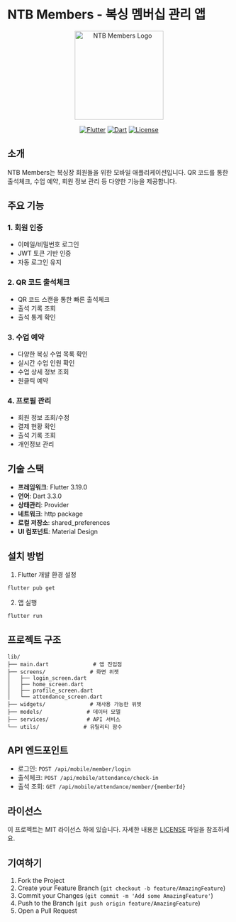 # NTB Members - 복싱 멤버십 관리 앱

<div align="center">
  <img src="assets/logo.png" alt="NTB Members Logo" width="200"/>
  
  [![Flutter](https://img.shields.io/badge/Flutter-3.19.0-blue.svg)](https://flutter.dev)
  [![Dart](https://img.shields.io/badge/Dart-3.3.0-blue.svg)](https://dart.dev)
  [![License](https://img.shields.io/badge/License-MIT-green.svg)](LICENSE)
</div>

## 소개

NTB Members는 복싱장 회원들을 위한 모바일 애플리케이션입니다. QR 코드를 통한 출석체크, 수업 예약, 회원 정보 관리 등 다양한 기능을 제공합니다.

## 주요 기능

### 1. 회원 인증
- 이메일/비밀번호 로그인
- JWT 토큰 기반 인증
- 자동 로그인 유지

### 2. QR 코드 출석체크
- QR 코드 스캔을 통한 빠른 출석체크
- 출석 기록 조회
- 출석 통계 확인

### 3. 수업 예약
- 다양한 복싱 수업 목록 확인
- 실시간 수업 인원 확인
- 수업 상세 정보 조회
- 원클릭 예약

### 4. 프로필 관리
- 회원 정보 조회/수정
- 결제 현황 확인
- 출석 기록 조회
- 개인정보 관리

## 기술 스택

- **프레임워크**: Flutter 3.19.0
- **언어**: Dart 3.3.0
- **상태관리**: Provider
- **네트워크**: http package
- **로컬 저장소**: shared_preferences
- **UI 컴포넌트**: Material Design

## 설치 방법

1. Flutter 개발 환경 설정
```bash
flutter pub get
```

2. 앱 실행
```bash
flutter run
```

## 프로젝트 구조

```
lib/
├── main.dart              # 앱 진입점
├── screens/              # 화면 위젯
│   ├── login_screen.dart
│   ├── home_screen.dart
│   ├── profile_screen.dart
│   └── attendance_screen.dart
├── widgets/              # 재사용 가능한 위젯
├── models/              # 데이터 모델
├── services/            # API 서비스
└── utils/              # 유틸리티 함수
```

## API 엔드포인트

- 로그인: `POST /api/mobile/member/login`
- 출석체크: `POST /api/mobile/attendance/check-in`
- 출석 조회: `GET /api/mobile/attendance/member/{memberId}`

## 라이선스

이 프로젝트는 MIT 라이선스 하에 있습니다. 자세한 내용은 [LICENSE](LICENSE) 파일을 참조하세요.

## 기여하기

1. Fork the Project
2. Create your Feature Branch (`git checkout -b feature/AmazingFeature`)
3. Commit your Changes (`git commit -m 'Add some AmazingFeature'`)
4. Push to the Branch (`git push origin feature/AmazingFeature`)
5. Open a Pull Request
